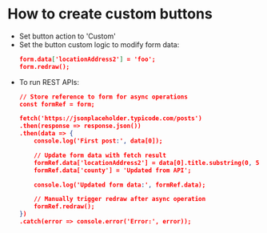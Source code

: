 # How to create custom buttons

* Set button action to 'Custom'
* Set the button custom logic to modify form data:
    ```json
    form.data['locationAddress2'] = 'foo';
    form.redraw();
    ```
* To run REST APIs:
    ```json
    // Store reference to form for async operations
    const formRef = form;

    fetch('https://jsonplaceholder.typicode.com/posts')
    .then(response => response.json())
    .then(data => {
        console.log('First post:', data[0]);

        // Update form data with fetch result
        formRef.data['locationAddress2'] = data[0].title.substring(0, 50); // Use part of title
        formRef.data['county'] = 'Updated from API';

        console.log('Updated form data:', formRef.data);

        // Manually trigger redraw after async operation
        formRef.redraw();
    })
    .catch(error => console.error('Error:', error));
    ```